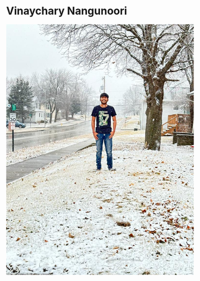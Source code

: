 # Vinaychary Nangunoori

![click here](https://github.com/VINAYCHARY07/assingment2-nangunoori/blob/main/WhatsApp%20Image%202023-01-31%20at%203.00.34%20PM.jpeg)